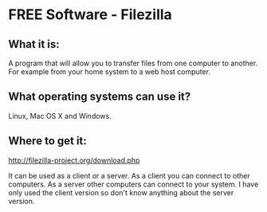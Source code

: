 # FREE Software - Filezilla

## What it is: 
A program that will allow you to transfer files from one computer to another.  For example from your home system to a web host computer.

## What operating systems can use it?  
Linux, Mac OS X and Windows.

## Where to get it: 
http://filezilla-project.org/download.php

It can be used as a client or a server.  As a client you can connect to other computers.  As a server other computers can connect to your system.  I have only used the client version so don't know anything about the server version.
